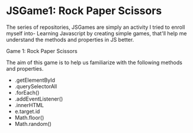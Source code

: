 # JSGame1: Rock Paper Scissors
The series of repositories, JSGames are simply an activity I tried to enroll myself into- Learning Javascript by creating simple games, that'll help me understand the methods and properties in JS better.

Game 1: Rock Paper Scissors

The aim of this game is to help us familiarize with the following methods and properties.
* .getElementById
*  .querySelectorAll
*  .forEach()
*  .addEventListener()
*  .innerHTML
*  e.target.id
*  Math.floor()
*  Math.random()
